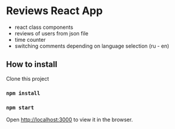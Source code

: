 # Reviews React App

- react class components
- reviews of users from json file
- time counter
- switching comments depending on language selection (ru - en)

## How to install

Clone this project

### `npm install`

### `npm start`

Open [http://localhost:3000](http://localhost:3000) to view it in the browser.
